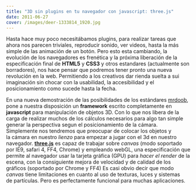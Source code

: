 ```yaml
---
title: "3D sin plugins en tu navegador con javascript: three.js"
date: 2011-06-27
cover: /images/deer-1333814_1920.jpg
---
```

Hasta hace muy poco necesitábamos plugins, para realizar tareas que ahora nos parecen triviales, reproducir sonido, ver videos, hasta la más simple de las animación de un botón. Pero esto esta cambiando, la evolución de los navegadores es frenética y la próxima liberación de la especificación final de **HTML5** y **CSS3** y otros estandares (actualmente son borradores), nos hace pensar que podremos tener pronto una nueva revolución en la web. Permitiendo a los creativos dar rienda suelta a sui imaginación sin chocar con la usabilidad, la accesibilidad y el posicionamiento como sucede hasta la fecha.

En una nueva demostración de las posibilidades de los estándares [mrdoob](https://github.com/mrdoob), pone a nuestra disposición un **framework** escrito completamente en **javascript** para manipulación de objetos 3D. Con lo que nos libera de la carga de realizar muchos de los cálculos necesarios para algo tan simple generar la perspectiva segun el posicionamiento de la cámara. Simplemente nos tendremos que preocupar de colocar los objetos y la cámara en nuestro _lienzo_ para empezar a jugar con el 3d en nuestro navegador. **[three.js](https://github.com/mrdoob/three.js/ "three.js")** es capaz de trabajar sobre _canvas_ (modo soportado por IE9, safari 4, FF4, Chrome) y empleando webGL, una especificación que permite al navegador usar la tarjeta gráfica (GPU) para _hacer el render_ de la escena, con la consiguiente mejora de velocidad y de calidad de los gráficos (soportado por Chrome y FF4) Es casi obvio decir que modo _canvas_ tiene limitaciones en cuanto al uso de texturas, luces y sistemas de partículas. Pero es perfectamente funcional para muchas aplicaciones.

